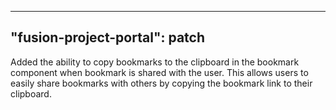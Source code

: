 
---
"fusion-project-portal": patch
--- 
Added the ability to copy bookmarks to the clipboard in the bookmark component when bookmark is shared with the user. This allows users to easily share bookmarks with others by copying the bookmark link to their clipboard.

